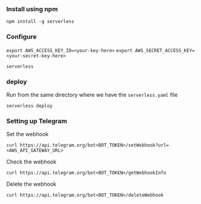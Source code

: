 ### Install using npm

`npm install -g serverless`

### Configure

`export AWS_ACCESS_KEY_ID=<your-key-here>`
`export AWS_SECRET_ACCESS_KEY=<your-secret-key-here>`

`serverless`

### deploy 

Run from the same directory where we have the `serverless.yaml` file

`serverless deploy`

### Setting up Telegram 

Set the webhook

`curl https://api.telegram.org/bot<BOT_TOKEN>/setWebhook?url=<AWS_API_GATEWAY_URL>`

Check the webhook

`curl https://api.telegram.org/bot<BOT_TOKEN>/getWebhookInfo`

Delete the webhook

`curl https://api.telegram.org/bot<BOT_TOKEN>/deleteWebhook`
